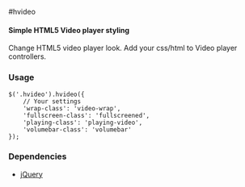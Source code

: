 #hvideo

#### Simple HTML5 Video player styling

Change HTML5 video player look.
Add your css/html to Video player controllers.



### Usage

    $('.hvideo').hvideo({
        // Your settings
        'wrap-class': 'video-wrap',
        'fullscreen-class': 'fullscreened',
        'playing-class': 'playing-video',
        'volumebar-class': 'volumebar'
    });


### Dependencies

- [jQuery]


  [jQuery]: http://jquery.com/